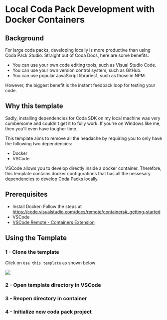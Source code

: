 # Local Coda Pack Development with Docker Containers

## Background

For large coda packs, developing locally is more productive than using Coda Pack Studio. Straight out of Coda Docs, here are some benefits: 

* You can use your own code editing tools, such as Visual Studio Code.
* You can use your own version control system, such as GitHub.
* You can use popular JavaScript libraries1, such as those in NPM.

However, the biggest benefit is the instant feedback loop for testing your code. 

## Why this template

Sadly, installing dependencies for Coda SDK on my local machine was very cumbersome and couldn't get it to fully work. If you're on Windows like me, then you'll even have tougher time.

This template aims to remove all the headache by requiring you to only have the following two dependencies: 

* Docker 
* VSCode

VSCode allows you to develop directly inside a docker container. Therefore, this template contains docker configurations that has all the nessesary dependencies to develop Coda Packs locally. 

## Prerequisites

* Install Docker: Follow the steps at https://code.visualstudio.com/docs/remote/containers#_getting-started
* VSCode
* [VSCode Remote - Containers Extension](https://marketplace.visualstudio.com/items?itemName=ms-vscode-remote.remote-containers) 

## Using the Template 

### 1 - Clone the  template

Click on `Use this template` as shown below: 

![](https://user-images.githubusercontent.com/3461501/181458534-fa965a5d-b4ac-4693-99d1-651e2f780e64.png)

### 2 - Open template directory in VSCode

### 3 - Reopen directory in container 

### 4 - Initialize new coda pack project
